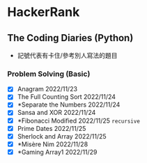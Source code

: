 # HackerRank
## The Coding Diaries (Python)

* 記號代表有卡住/參考別人寫法的題目
  
### Problem Solving (Basic)

- [X] Anagram 2022/11/23 
- [X] The Full Counting Sort 2022/11/24
- [X] *Separate the Numbers 2022/11/24
- [X] Sansa and XOR 2022/11/24
- [X] *Fibonacci Modified 2022/11/25 `recursive`
- [X] Prime Dates 2022/11/25
- [X] Sherlock and Array 2022/11/25
- [X] *Misère Nim 2022/11/28
- [X] *Gaming Array1 2022/11/29 
